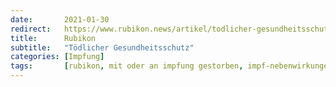 ```yaml
---
date:       2021-01-30
redirect:   https://www.rubikon.news/artikel/todlicher-gesundheitsschutz
title:      Rubikon
subtitle:   "Tödlicher Gesundheitsschutz"
categories: [Impfung]
tags:       [rubikon, mit oder an impfung gestorben, impf-nebenwirkungen]
---
```

